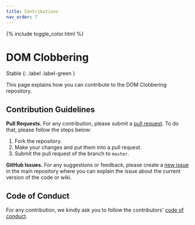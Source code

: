 ```yaml
---
title: Contributions
nav_order: 7
---
```


{% include toggle_color.html %}

# DOM Clobbering 

Stable
{: .label .label-green }


This page explains how you can contribute to the DOM Clobbering repository. 

## Contribution Guidelines

**Pull Requests.** For any contribution, please submit a [pull request](https://github.com/SoheilKhodayari/DOMClobbering/pulls). To do that, please follow the steps below:

1. Fork the repository.
2. Make your changes and put them into a pull request.
3. Submit the pull request of the branch to `master`.


**GitHub Issues.** For any suggestions or feedback, please create a [new issue](https://github.com/SoheilKhodayari/DOMClobbering/issues) in the main repository where you can explain the issue about the current version of the code or wiki. 


## Code of Conduct 

For any contribution, we kindly ask you to follow the contributors' [code of conduct](https://github.com/SoheilKhodayari/DOMClobbering/blob/master/CODE_OF_CONDUCT.md).
